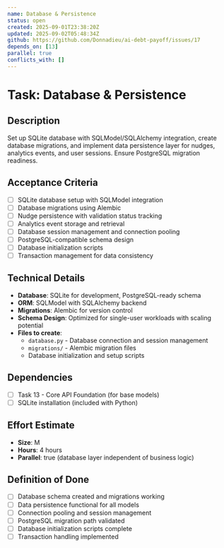 ```yaml
---
name: Database & Persistence
status: open
created: 2025-09-01T23:38:20Z
updated: 2025-09-02T05:48:34Z
github: https://github.com/Donnadieu/ai-debt-payoff/issues/17
depends_on: [13]
parallel: true
conflicts_with: []
---
```


# Task: Database & Persistence

## Description

Set up SQLite database with SQLModel/SQLAlchemy integration, create database migrations, and implement data persistence layer for nudges, analytics events, and user sessions. Ensure PostgreSQL migration readiness.

## Acceptance Criteria

- [ ] SQLite database setup with SQLModel integration
- [ ] Database migrations using Alembic
- [ ] Nudge persistence with validation status tracking
- [ ] Analytics event storage and retrieval
- [ ] Database session management and connection pooling
- [ ] PostgreSQL-compatible schema design
- [ ] Database initialization scripts
- [ ] Transaction management for data consistency

## Technical Details

- **Database**: SQLite for development, PostgreSQL-ready schema
- **ORM**: SQLModel with SQLAlchemy backend
- **Migrations**: Alembic for version control
- **Schema Design**: Optimized for single-user workloads with scaling potential
- **Files to create**:
  - `database.py` - Database connection and session management
  - `migrations/` - Alembic migration files
  - Database initialization and setup scripts

## Dependencies

- [ ] Task 13 - Core API Foundation (for base models)
- [ ] SQLite installation (included with Python)

## Effort Estimate

- **Size**: M
- **Hours**: 4 hours
- **Parallel**: true (database layer independent of business logic)

## Definition of Done

- [ ] Database schema created and migrations working
- [ ] Data persistence functional for all models
- [ ] Connection pooling and session management
- [ ] PostgreSQL migration path validated
- [ ] Database initialization scripts complete
- [ ] Transaction handling implemented
